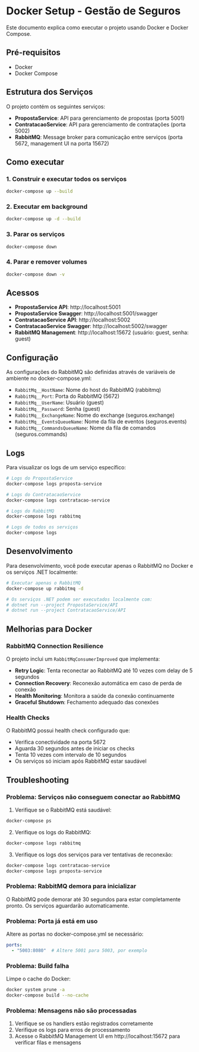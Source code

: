 # Docker Setup - Gestão de Seguros

Este documento explica como executar o projeto usando Docker e Docker Compose.

## Pré-requisitos

- Docker
- Docker Compose

## Estrutura dos Serviços

O projeto contém os seguintes serviços:

- **PropostaService**: API para gerenciamento de propostas (porta 5001)
- **ContratacaoService**: API para gerenciamento de contratações (porta 5002)
- **RabbitMQ**: Message broker para comunicação entre serviços (porta 5672, management UI na porta 15672)

## Como executar

### 1. Construir e executar todos os serviços

```bash
docker-compose up --build
```

### 2. Executar em background

```bash
docker-compose up -d --build
```

### 3. Parar os serviços

```bash
docker-compose down
```

### 4. Parar e remover volumes

```bash
docker-compose down -v
```

## Acessos

- **PropostaService API**: http://localhost:5001
- **PropostaService Swagger**: http://localhost:5001/swagger
- **ContratacaoService API**: http://localhost:5002
- **ContratacaoService Swagger**: http://localhost:5002/swagger
- **RabbitMQ Management**: http://localhost:15672 (usuário: guest, senha: guest)

## Configuração

As configurações do RabbitMQ são definidas através de variáveis de ambiente no docker-compose.yml:

- `RabbitMq__HostName`: Nome do host do RabbitMQ (rabbitmq)
- `RabbitMq__Port`: Porta do RabbitMQ (5672)
- `RabbitMq__UserName`: Usuário (guest)
- `RabbitMq__Password`: Senha (guest)
- `RabbitMq__ExchangeName`: Nome do exchange (seguros.exchange)
- `RabbitMq__EventsQueueName`: Nome da fila de eventos (seguros.events)
- `RabbitMq__CommandsQueueName`: Nome da fila de comandos (seguros.commands)

## Logs

Para visualizar os logs de um serviço específico:

```bash
# Logs do PropostaService
docker-compose logs proposta-service

# Logs do ContratacaoService
docker-compose logs contratacao-service

# Logs do RabbitMQ
docker-compose logs rabbitmq

# Logs de todos os serviços
docker-compose logs
```

## Desenvolvimento

Para desenvolvimento, você pode executar apenas o RabbitMQ no Docker e os serviços .NET localmente:

```bash
# Executar apenas o RabbitMQ
docker-compose up rabbitmq -d

# Os serviços .NET podem ser executados localmente com:
# dotnet run --project PropostaService/API
# dotnet run --project ContratacaoService/API
```

## Melhorias para Docker

### RabbitMQ Connection Resilience

O projeto inclui um `RabbitMqConsumerImproved` que implementa:

- **Retry Logic**: Tenta reconectar ao RabbitMQ até 10 vezes com delay de 5 segundos
- **Connection Recovery**: Reconexão automática em caso de perda de conexão
- **Health Monitoring**: Monitora a saúde da conexão continuamente
- **Graceful Shutdown**: Fechamento adequado das conexões

### Health Checks

O RabbitMQ possui health check configurado que:

- Verifica conectividade na porta 5672
- Aguarda 30 segundos antes de iniciar os checks
- Tenta 10 vezes com intervalo de 10 segundos
- Os serviços só iniciam após RabbitMQ estar saudável

## Troubleshooting

### Problema: Serviços não conseguem conectar ao RabbitMQ

1. Verifique se o RabbitMQ está saudável:

```bash
docker-compose ps
```

2. Verifique os logs do RabbitMQ:

```bash
docker-compose logs rabbitmq
```

3. Verifique os logs dos serviços para ver tentativas de reconexão:

```bash
docker-compose logs contratacao-service
docker-compose logs proposta-service
```

### Problema: RabbitMQ demora para inicializar

O RabbitMQ pode demorar até 30 segundos para estar completamente pronto. Os serviços aguardarão automaticamente.

### Problema: Porta já está em uso

Altere as portas no docker-compose.yml se necessário:

```yaml
ports:
  - "5003:8080"  # Altere 5001 para 5003, por exemplo
```

### Problema: Build falha

Limpe o cache do Docker:

```bash
docker system prune -a
docker-compose build --no-cache
```

### Problema: Mensagens não são processadas

1. Verifique se os handlers estão registrados corretamente
2. Verifique os logs para erros de processamento
3. Acesse o RabbitMQ Management UI em http://localhost:15672 para verificar filas e mensagens
